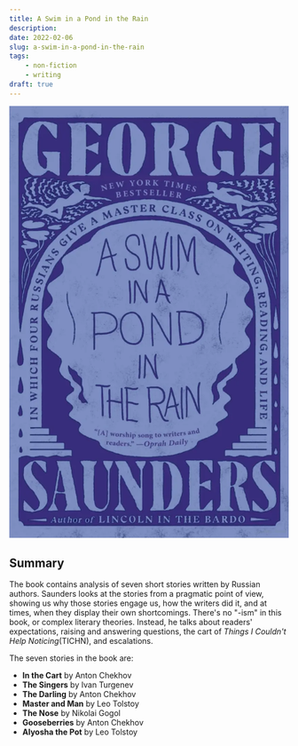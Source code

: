 ```yaml
---
title: A Swim in a Pond in the Rain
description:
date: 2022-02-06
slug: a-swim-in-a-pond-in-the-rain
tags: 
    - non-fiction
    - writing
draft: true
---
```


![Cover](./cover.webp)

## Summary

The book contains analysis of seven short stories written by Russian authors. Saunders looks at the stories from a pragmatic point of view, showing us why those stories engage us, how the writers did it, and at times, when they display their own shortcomings. There's no "-ism" in this book, or complex literary theories. Instead, he talks about readers' expectations, raising and answering questions, the cart of _Things I Couldn't Help Noticing_(TICHN), and escalations.

The seven stories in the book are:

- **In the Cart** by Anton Chekhov
- **The Singers** by Ivan Turgenev
- **The Darling** by Anton Chekhov
- **Master and Man** by Leo Tolstoy
- **The Nose** by Nikolai Gogol
- **Gooseberries** by Anton Chekhov
- **Alyosha the Pot** by Leo Tolstoy

